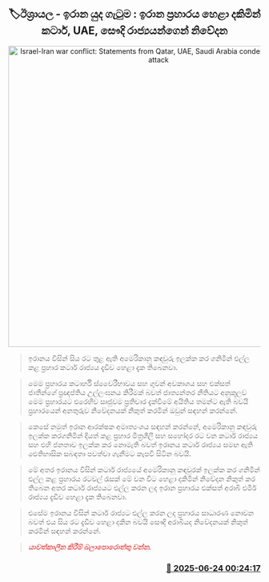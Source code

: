 <p align='center'><b><h2 align='center' title='Israel-Iran war conflict: Statements from Qatar, UAE, Saudi Arabia condemning Iranian attack'>🏷ඊශ්‍රායල - ඉරාන යුද ගැටුම : ඉරාන ප්‍රහාරය හෙළා දකිමින් කටාර්, UAE, සෞදි රාජ්‍යයන්ගෙන් නිවේද​න</h2></b></p>
<p align='center'><img src='https://helakuru.sgp1.cdn.digitaloceanspaces.com/esana/images/lib/qatar-n.jpg' width='600' alt='Israel-Iran war conflict: Statements from Qatar, UAE, Saudi Arabia condemning Iranian attack'></p>

> ඉරානය විසින් සිය රට තුළ ඇති අමෙරිකානු කඳවුරු ඉලක්ක කර ගනිමින් එල්ල කළ ප්‍රහාර කටාර් රාජ්‍යය දැඩිව හෙළා දැක තිබෙනවා.

> මෙම ප්‍රහාරය කටාර්හි ස්වෛරීභාවය සහ ගුවන් අවකාශය සහ එක්සත් ජාතීන්ගේ ප්‍රඥප්තිය උල්ලංඝනය කිරීමක් බවත් ජාත්‍යන්තර නීතියට අනුකූලව මෙම ප්‍රහාරයට එරෙහිව සෘජුවම ප්‍රතිචාර දැක්වීමේ අයිතිය තමන්ට ඇති බවයි ප්‍රහාරයෙන් අනතුරුව නිවේදනයක් නිකුත් කරමින් ඔවුන් සඳහන් කරන්නේ.

> කෙසේ නමුත් ඉරාන ආරක්ෂක අමාත්‍යංශය සඳහන් කරන්නේ, අමෙරිකානු කඳවුරු ඉලක්ක කරගනිමින් දියත් කළ ප්‍රහාර මිත්‍රශීලී සහ සහෝදර රට වන කටාර් රාජ්‍යය සහ එහි ජනතාව ඉලක්​ක කර නොමැති බවත් ඉරානය කටාර් රාජ්‍යය සමඟ ඇති ඓතිහාසික සබඳතා පවත්වා ගැනීමට කැපවී සිටින බවයි.

> මේ අතර ඉරානය විසින් කටාර් රාජ්‍යයේ අමෙරිකානු කඳවුරක් ඉලක්ක කර ගනිමින් එල්ල කළ ප්‍රහාරය රටවල් රැසක් මේ වන විට හෙළා දකිමින් නිවේදන නිකුත් කර තිබෙන අතර කටාර් රාජ්‍යයට එල්ල කරන ලද ඉරාන ප්‍රහාරය එක්සත් අරාබි එමීර් රාජ්‍යය දැඩිව හෙළා දැක තිබෙනවා. 

> එසේම ඉරාන​ය විසින් කටාර් රාජ්‍යට එල්ල කරන ලද ප්‍රහාරය සාධාරණ නොවන බවත් එය සිය රට දැඩිව හෙළා දකින බවයි සෞදි අරාබියද නිවේදන​යක් නිකුත් කරමින් සඳහන් කරන්නේ.

> <span style='color:#e64d4d'><em><strong>යාවත්කාලීන කිරීම් බලාපොරොත්තු වන්න.</strong></em></span> 



<h3 align='right'><a href='https://www.helakuru.lk/esana/p/111279/'>📅 2025-06-24 00:24:17</a></h3>
